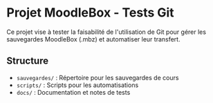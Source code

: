 # Projet MoodleBox - Tests Git
Ce projet vise à tester la faisabilité de l'utilisation de Git pour gérer les sauvegardes MoodleBox (.mbz) et automatiser leur transfert.

## Structure
- `sauvegardes/` : Répertoire pour les sauvegardes de cours
- `scripts/` : Scripts pour les automatisations
- `docs/` : Documentation et notes de tests

